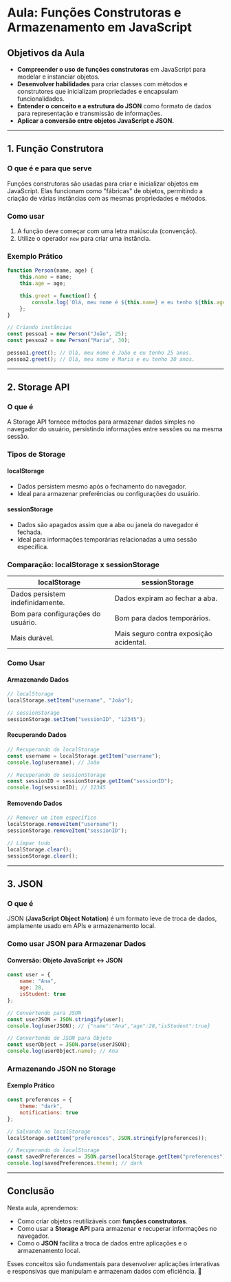 # Aula: Funções Construtoras e Armazenamento em JavaScript

## Objetivos da Aula

- **Compreender o uso de funções construtoras** em JavaScript para modelar e instanciar objetos.
- **Desenvolver habilidades** para criar classes com métodos e construtores que inicializam propriedades e encapsulam funcionalidades.
- **Entender o conceito e a estrutura do JSON** como formato de dados para representação e transmissão de informações.
- **Aplicar a conversão entre objetos JavaScript e JSON.**

---

## 1. Função Construtora

### O que é e para que serve

Funções construtoras são usadas para criar e inicializar objetos em JavaScript. Elas funcionam como "fábricas" de objetos, permitindo a criação de várias instâncias com as mesmas propriedades e métodos.

### Como usar

1. A função deve começar com uma letra maiúscula (convenção).
2. Utilize o operador `new` para criar uma instância.

### Exemplo Prático

```javascript
function Person(name, age) {
    this.name = name;
    this.age = age;

    this.greet = function() {
        console.log(`Olá, meu nome é ${this.name} e eu tenho ${this.age} anos.`);
    };
}

// Criando instâncias
const pessoa1 = new Person("João", 25);
const pessoa2 = new Person("Maria", 30);

pessoa1.greet(); // Olá, meu nome é João e eu tenho 25 anos.
pessoa2.greet(); // Olá, meu nome é Maria e eu tenho 30 anos.
```

---

## 2. Storage API

### O que é

A Storage API fornece métodos para armazenar dados simples no navegador do usuário, persistindo informações entre sessões ou na mesma sessão.

### Tipos de Storage

#### **localStorage**

- Dados persistem mesmo após o fechamento do navegador.
- Ideal para armazenar preferências ou configurações do usuário.

#### **sessionStorage**

- Dados são apagados assim que a aba ou janela do navegador é fechada.
- Ideal para informações temporárias relacionadas a uma sessão específica.

### Comparação: localStorage x sessionStorage

| **localStorage**          | **sessionStorage**          |
|---------------------------|-----------------------------|
| Dados persistem indefinidamente. | Dados expiram ao fechar a aba. |
| Bom para configurações do usuário. | Bom para dados temporários. |
| Mais durável.             | Mais seguro contra exposição acidental. |

### Como Usar

#### Armazenando Dados

```javascript
// localStorage
localStorage.setItem("username", "João");

// sessionStorage
sessionStorage.setItem("sessionID", "12345");
```

#### Recuperando Dados

```javascript
// Recuperando do localStorage
const username = localStorage.getItem("username");
console.log(username); // João

// Recuperando do sessionStorage
const sessionID = sessionStorage.getItem("sessionID");
console.log(sessionID); // 12345
```

#### Removendo Dados

```javascript
// Remover um item específico
localStorage.removeItem("username");
sessionStorage.removeItem("sessionID");

// Limpar tudo
localStorage.clear();
sessionStorage.clear();
```

---

## 3. JSON

### O que é

JSON (**JavaScript Object Notation**) é um formato leve de troca de dados, amplamente usado em APIs e armazenamento local.

### Como usar JSON para Armazenar Dados

#### Conversão: Objeto JavaScript ↔ JSON

```javascript
const user = {
    name: "Ana",
    age: 28,
    isStudent: true
};

// Convertendo para JSON
const userJSON = JSON.stringify(user);
console.log(userJSON); // {"name":"Ana","age":28,"isStudent":true}

// Convertendo de JSON para Objeto
const userObject = JSON.parse(userJSON);
console.log(userObject.name); // Ana
```

### Armazenando JSON no Storage

#### Exemplo Prático

```javascript
const preferences = {
    theme: "dark",
    notifications: true
};

// Salvando no localStorage
localStorage.setItem("preferences", JSON.stringify(preferences));

// Recuperando do localStorage
const savedPreferences = JSON.parse(localStorage.getItem("preferences"));
console.log(savedPreferences.theme); // dark
```

---

## Conclusão

Nesta aula, aprendemos:
- Como criar objetos reutilizáveis com **funções construtoras**.
- Como usar a **Storage API** para armazenar e recuperar informações no navegador.
- Como o **JSON** facilita a troca de dados entre aplicações e o armazenamento local.

Esses conceitos são fundamentais para desenvolver aplicações interativas e responsivas que manipulam e armazenam dados com eficiência. 🚀
